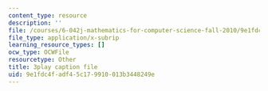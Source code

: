 ```yaml
---
content_type: resource
description: ''
file: /courses/6-042j-mathematics-for-computer-science-fall-2010/9e1fdc4fadf45c179910013b3448249e_NuGDkmwEObM.vtt
file_type: application/x-subrip
learning_resource_types: []
ocw_type: OCWFile
resourcetype: Other
title: 3play caption file
uid: 9e1fdc4f-adf4-5c17-9910-013b3448249e
---
```

